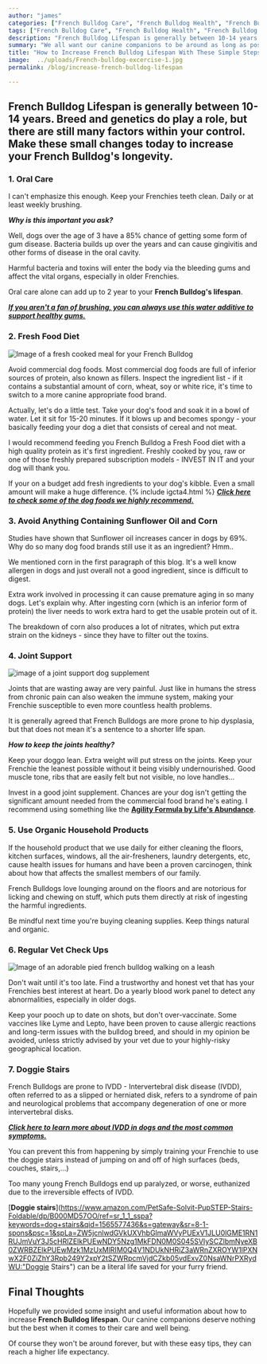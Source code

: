 ```yaml
---
author: "james"
categories: ["French Bulldog Care", "French Bulldog Health", "French Bulldog Life Expectancy", "French Bulldog Lifespan"]
tags: ["French Bulldog Care", "French Bulldog Health", "French Bulldog Life Expectancy", "French Bulldog Lifespan"]
description: "French Bulldog Lifespan is generally between 10-14 years. Not remotely long enough. Follow these simple steps to increase longevity."
summary: "We all want our canine companions to be around as long as possible. Increase your French Bulldogs Life expectancy by following these simple steps."
title: "How to Increase French Bulldog Lifespan With These Simple Steps"
image:  ../uploads/French-bulldog-excercise-1.jpg
permalink: /blog/increase-french-bulldog-lifespan

---
```

## French Bulldog Lifespan is generally between 10-14 years. Breed and genetics do play a role, but there are still many factors within your control. Make these small changes today to increase your French Bulldog's longevity.

### **1. Oral Care**

I can't emphasize this enough. Keep your Frenchies teeth clean. Daily or at least weekly brushing. 

**_Why is this important you ask?_**

Well,  dogs over the age of 3 have a 85% chance of getting some form of gum disease. Bacteria builds up over the years and can cause  gingivitis and other forms of disease in the oral cavity.

Harmful bacteria and toxins will enter the body via the bleeding gums and affect the vital organs, especially in older Frenchies.

Oral care alone can add up to 2 year to your **French Bulldog's lifespan**.

[**_If you aren't a fan of brushing, you can always use this water additive to support healthy gums._**](https://www.amazon.com/Oxyfresh-Premium-Dental-Care-Solution/dp/B002OXHJ6Y/ref=sr_1_4?keywords=dog+oral+care&qid=1565496400&s=gateway&sr=8-4 "Dog Oral Care")

### **2. Fresh Food Diet**

![Image of a fresh cooked meal for your French Bulldog](../uploads/home-cooked-food-for-your-french-bulldog_3.jpg "Fresh-French-Bulldog-Food")

Avoid commercial dog foods. Most  commercial dog foods are full of inferior sources of protein, also known as fillers. Inspect the ingredient list - if it contains a substantial amount of corn, wheat, soy or white rice, it's time to switch to a more canine appropriate food brand.

Actually, let's do a little test. Take your dog's food and soak it in a bowl of water. Let it sit for 15-20 minutes. If it blows up and becomes spongy - your basically feeding your dog a diet that consists of cereal and not meat.

I would recommend feeding you French Bulldog a Fresh Food diet with a high quality protein as it's first ingredient. Freshly cooked by you, raw or one of those freshly prepared subscription models - INVEST IN IT and your dog will thank you.

If your on a budget add fresh ingredients to your dog's kibble. Even a small amount will make a huge difference.
{% include igcta4.html %}
[**_Click here to check some of the dog foods we highly recommend._**](https://ethicalfrenchie.com/blog/french-bulldog-care-13-best-dog-food-brands/ "Best French Bulldog Foods")

### **3. Avoid Anything Containing Sunflower Oil and Corn**

Studies have shown that Sunflower oil increases cancer in dogs by 69%. Why do so many dog food brands still use it as an ingredient? Hmm..

We mentioned corn in the first paragraph of this blog. It's a well know allergen in dogs and just overall not a good ingredient, since is difficult to digest.

Extra work involved in processing it can cause premature aging in so many dogs. Let's explain why. After ingesting corn (which is an inferior form of protein) the liver needs to work extra hard to get the usable protein out of it.

The breakdown of corn also produces a lot of nitrates, which put extra strain on the kidneys - since they have to filter out the toxins.

### **4. Joint Support**

![image of a joint support dog supplement](../uploads/joint-support-supplement.png "joint-support-dog-supplement")

Joints that are wasting away are very painful. Just like in humans the stress from chronic pain can also weaken the immune system, making your Frenchie susceptible to even more countless health problems.

It is generally agreed that French Bulldogs are more prone to hip dysplasia, but that does not mean it's a sentence to a shorter life span.

**_How to keep the joints healthy?_**

Keep your doggo lean. Extra weight will put stress on the joints. Keep your Frenchie the leanest possible without it being visibly undernourished. Good muscle tone, ribs that are easily felt but not visible, no love handles...

Invest in a good joint supplement. Chances are your dog isn't getting the significant amount needed from the commercial food brand he's eating. I recommend using something like the [**Agility Formula by Life's Abundance**](https://lifesabundance.com/pets/supplements/agility.aspx "Dog Joint Supplement ").

### **5. Use Organic Household Products**

If the household product that we use daily for either cleaning the floors, kitchen surfaces, windows, all the air-fresheners, laundry detergents, etc, cause health issues for humans and have been a proven carcinogen, think about how that affects the smallest members of our family.

French Bulldogs love lounging around on the floors and are notorious for licking and chewing on stuff, which puts them directly at risk of ingesting the harmful ingredients.

Be mindful next time you're buying cleaning supplies. Keep things natural and organic.

### **6. Regular Vet Check Ups**

![Image of an adorable pied french bulldog walking on a leash](../uploads/French-bulldog-walking.jpg "french-bulldog-walking")

Don't wait until it's too late. Find a trustworthy and honest vet that has your Frenchies best interest at heart. Do a yearly blood work panel to detect any abnormalities, especially in older dogs.

Keep your pooch up to date on shots, but don't over-vaccinate. Some vaccines like Lyme and Lepto, have been proven to cause allergic reactions and long-term issues with the bulldog breed, and should in my opinion be avoided, unless strictly advised by your vet due to your highly-risky geographical location.

### **7. Doggie Stairs**

French Bulldogs are prone to IVDD - Intervertebral disk disease (IVDD), often referred to as a slipped or herniated disk, refers to a syndrome of pain and neurological problems that accompany degeneration of one or more intervertebral disks. 

[**_Click here to learn more about IVDD in dogs and the most common symptoms._**](https://thepetwiki.com/wiki/intervertibral_disc_disease/ "IVDD in dogs")

You can prevent this from happening by simply training your Frenchie to use the doggie stairs instead of jumping on and off of high surfaces (beds, couches, stairs,...)

Too many young French Bulldogs end up paralyzed, or worse, euthanized due to the irreversible effects of IVDD. 

[**Doggie stairs**](https://www.amazon.com/PetSafe-Solvit-PupSTEP-Stairs-Foldable/dp/B000MD57OO/ref=sr_1_1_sspa?keywords=dog+stairs&qid=1565577436&s=gateway&sr=8-1-spons&psc=1&spLa=ZW5jcnlwdGVkUXVhbGlmaWVyPUExV1JLU0lGME1RN1RUJmVuY3J5cHRlZElkPUEwNDY5Nzg1MkFDN0M0S045SVIySCZlbmNyeXB0ZWRBZElkPUEwMzk1MzUxMlRIM0Q4V1NDUkNHRiZ3aWRnZXROYW1lPXNwX2F0ZiZhY3Rpb249Y2xpY2tSZWRpcmVjdCZkb05vdExvZ0NsaWNrPXRydWU:"Doggie Stairs") can be a literal life saved for your furry friend. 

## Final Thoughts

Hopefully we provided some insight and useful information about how to increase **French Bulldog lifespan**. Our canine companions deserve nothing but the best when it comes to their care and well being.

Of course they won't be around forever, but with these easy tips, they can reach a higher life expectancy.
